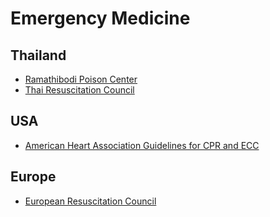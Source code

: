 # Emergency Medicine

## Thailand
* [Ramathibodi Poison Center](https://www.rama.mahidol.ac.th/poisoncenter/th/forMedicalStaff)
* [Thai Resuscitation Council](https://thaicpr.org/?mod=guideline)

## USA
* [American Heart Association Guidelines for CPR and ECC](https://cpr.heart.org/en/resuscitation-science/cpr-and-ecc-guidelines)

## Europe
* [European Resuscitation Council](https://cprguidelines.eu/)
